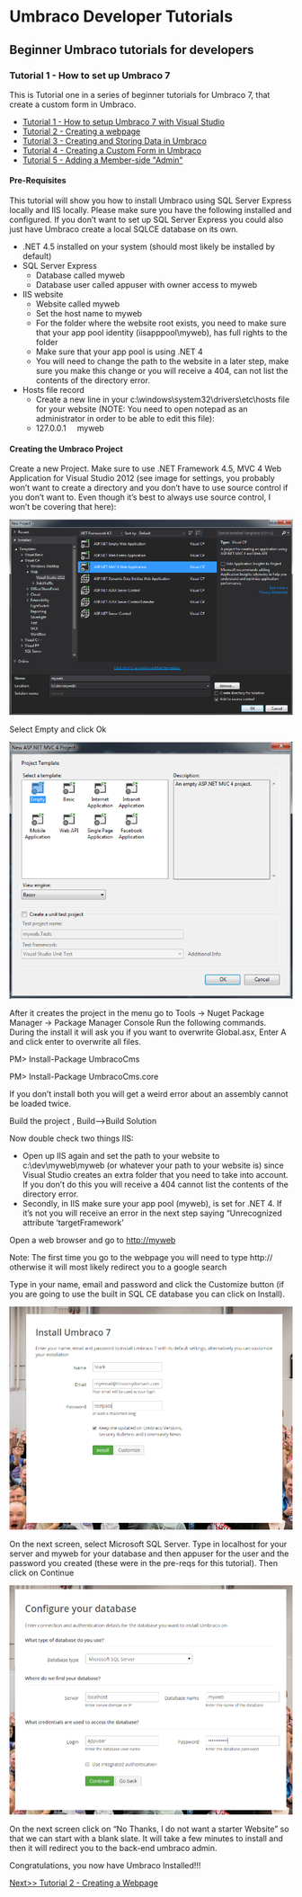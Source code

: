 # Umbraco Developer Tutorials

## Beginner Umbraco tutorials for developers

### Tutorial 1 - How to set up Umbraco 7
This is Tutorial one in a series of beginner tutorials for Umbraco 7, that create a custom form
in Umbraco.

*   [Tutorial 1 - How to setup Umbraco 7 with Visual Studio](Tutorial-1-Umbraco7-Setup.md)
*   [Tutorial 2 - Creating a webpage](Tutorial-2-Creating-a-Webpage.md)
*   [Tutorial 3 - Creating and Storing Data in Umbraco](Tutorial-3-Storing-Data-in-Umbraco.md)
*   [Tutorial 4 - Creating a Custom Form in Umbraco](Tutorial-4-Creating-a-Custom-Form.md)
*   [Tutorial 5 - Adding a Member-side "Admin"](Tutorial-5-Adding-a-Member-Side-Admin.md)

#### Pre-Requisites

This tutorial will show you how to install Umbraco using SQL Server Express locally and IIS locally.
Please make sure you have the following installed and configured.  If you don’t want to set up SQL Server Express
you could also just have Umbraco create a local SQLCE database on its own.

*   .NET 4.5 installed on your system (should most likely be installed by default)
*   SQL Server Express
    *   Database called myweb
    *   Database user called appuser with owner access to myweb
*   IIS website
    *   Website called myweb
    *   Set the host name to myweb
    *   For the folder where the website root exists, you need to make sure that your app pool identity (iisapppool\myweb), has full rights to the folder
    *   Make sure that your app pool is using .NET 4
    *   You will need to change the path to the website in a later step, make sure you make this change or you will receive a 404, can not list the contents of the directory error.
*   Hosts file record
    *   Create a new line in your c:\windows\system32\drivers\etc\hosts file for your website (NOTE: You need to open notepad as an administrator in order to be able to edit this file):
    *   127.0.0.1 &nbsp;&nbsp;&nbsp; myweb

#### Creating the Umbraco Project

Create a new Project.  Make sure to use .NET Framework 4.5, MVC 4 Web Application for
Visual Studio 2012 (see image for settings, you probably won’t want to create a
directory and you don’t have to use source control if you don’t want to.
Even though it’s best to always use source control, I won’t be covering that here):

![](images/image23.png)

Select Empty and click Ok

![](images/image12.png)

After it creates the project in the menu go to Tools → Nuget Package Manager → Package
Manager Console Run the following commands.  During the install it will ask you if you
want to overwrite Global.asx, Enter A and click enter to overwrite all files.

  PM> Install-Package UmbracoCms

  PM> Install-Package UmbracoCms.core

If you don’t install both you will get a weird error about an assembly cannot be loaded twice.

Build the project , Build-->Build Solution

Now double check two things IIS:

*   Open up IIS again and set the path to your website to c:\dev\myweb\myweb (or whatever your path to your website is) since Visual Studio creates an extra folder that you need to take into account.  If you don’t do this you will receive a 404 cannot list the contents of the directory error.
*   Secondly, in IIS make sure your app pool (myweb), is set for .NET 4.  If it’s not you will receive an error in the next step saying “Unrecognized attribute ‘targetFramework’

Open a web browser and go to [http://myweb](http://myweb)

Note: The first time you go to the webpage you will need to type http:// otherwise it will
most likely redirect you to a google search

Type in your name, email and password and click the Customize button (if you are going to
use the built in SQL CE database you can click on Install).

![](images/image00.png)

On the next screen, select Microsoft SQL Server.  Type in localhost for your server and myweb
for your database and then appuser for the user and the password you created (these were in
the pre-reqs for this tutorial). Then click on Continue

![](images/image01.png)

On the next screen click on “No Thanks, I do not want a starter Website” so that we can start with a blank slate.
It will take a few minutes to install and then it will redirect you to the back-end umbraco admin.

Congratulations, you now have Umbraco Installed!!!

[Next>> Tutorial 2 - Creating a Webpage](Tutorial-2-Creating-a-Webpage.md)
